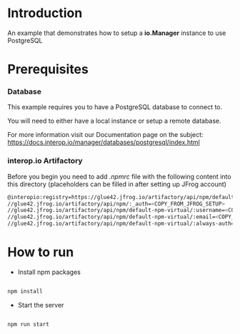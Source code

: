 # Introduction

An example that demonstrates how to setup a **io.Manager** instance to use PostgreSQL

# Prerequisites

### Database

This example requires you to have a PostgreSQL database to connect to.

You will need to either have a local instance or setup a remote database.

For more information visit our Documentation page on the subject: https://docs.interop.io/manager/databases/postgresql/index.html

### interop.io Artifactory

Before you begin you need to add _.npmrc_ file with the following content into this directory (placeholders can be filled in after setting up JFrog account)

```sh
@interopio:registry=https://glue42.jfrog.io/artifactory/api/npm/default-npm-virtual/
//glue42.jfrog.io/artifactory/api/npm/:_auth=<COPY_FROM_JFROG_SETUP>
//glue42.jfrog.io/artifactory/api/npm/default-npm-virtual/:username=<COPY_FROM_JFROG_SETUP>
//glue42.jfrog.io/artifactory/api/npm/default-npm-virtual/:email=<COPY_FROM_JFROG_SETUP>
//glue42.jfrog.io/artifactory/api/npm/default-npm-virtual/:always-auth=true
```

# How to run

- Install npm packages

```sh

npm install

```

- Start the server

```sh

npm run start

```

